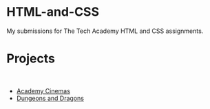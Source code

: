 # HTML-and-CSS
My submissions for The Tech Academy HTML and CSS assignments.
<br>
<h1>Projects</h1>
<br>
<ul>
    <li><a href="/bootstrap4_project/Academy_cinemas.html">Academy Cinemas</a></li>
    <li><a href="/One_Page_Website/one_page_website.html">Dungeons and Dragons</a></li>

